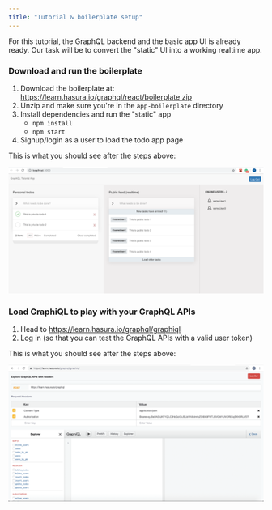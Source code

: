 ```yaml
---
title: "Tutorial & boilerplate setup"
---
```


For this tutorial, the GraphQL backend and the basic app UI is already ready.
Our task will be to convert the "static" UI into a working realtime app.

### Download and run the boilerplate

<!-- FIXME: Add the zip URL here -->

1. Download the boilerplate at: https://learn.hasura.io/graphql/react/boilerplate.zip
2. Unzip and make sure you're in the `app-boilerplate` directory
3. Install dependencies and run the "static" app
    - `npm install`
    - `npm start`
4. Signup/login as a user to load the todo app page

This is what you should see after the steps above:

![Boilerplate after login](./assets/boilerplate-after-login.png)

### Load GraphiQL to play with your GraphQL APIs

1. Head to https://learn.hasura.io/graphql/graphiql
2. Log in (so that you can test the GraphQL APIs with a valid user token)

This is what you should see after the steps above:

![GraphiQL after login](./assets/graphiql-after-login.png)

